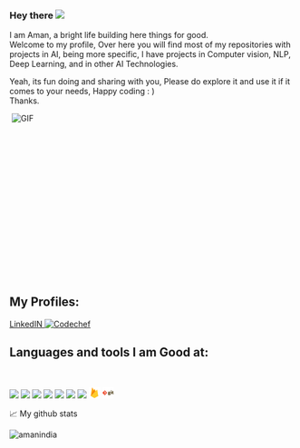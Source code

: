 ### Hey there <img src="https://media.giphy.com/media/hvRJCLFzcasrR4ia7z/giphy.gif" width="25px">

I am Aman, a bright life building here things for good.
</br>
Welcome to my profile, 
Over here you will find most of my repositories with projects in AI, being more specific,
I have projects in Computer vision, NLP, Deep Learning, and in other AI Technologies.

Yeah, its fun doing and sharing with you,
Please do explore it and use it if it comes to your needs,
Happy coding : ) </br>
Thanks.

 </ul>
  <img align="right" alt="GIF" src="https://github.com/abhisheknaiidu/abhisheknaiidu/blob/master/code.gif?raw=true" width="500" height="320" />
  
<h2>My Profiles:</h2>
<a href="https://www.linkedin.com/in/mramanindia/"> LinkedIN
</a>
                              
<a href="https://www.codechef.com/users/amanindia">
  <img  alt="Codechef" width="22px" src="https://i.pinimg.com/originals/c5/d9/fc/c5d9fc1e18bcf039f464c2ab6cfb3eb6.jpg" />
</a> </li> 
                              
                              
</br>
<h2>Languages and tools I am Good at: </h2>
</br>

<code><img height="20" src="https://github.com/get-icon/geticon/blob/master/icons/c-plusplus.svg"></code>
<code><img height="20" src="https://github.com/get-icon/geticon/blob/master/icons/python.svg"></code>
<code><img height="20" src="https://github.com/get-icon/geticon/blob/master/icons/jupyter.svg"></code>
<code><img height="20" src="https://github.com/get-icon/geticon/blob/master/icons/flutter.svg"></code>
<code><img height="20" src="https://github.com/get-icon/geticon/blob/master/icons/azure.svg"></code>
<code><img height="20" src="https://github.com/get-icon/geticon/blob/master/icons/c.svg"></code>
<code><img height="20" src="https://github.com/get-icon/geticon/blob/master/icons/java.svg"></code>
<code><img height="20" src="https://raw.githubusercontent.com/github/explore/80688e429a7d4ef2fca1e82350fe8e3517d3494d/topics/firebase/firebase.png"></code>
<code><img height="20" src="https://raw.githubusercontent.com/github/explore/80688e429a7d4ef2fca1e82350fe8e3517d3494d/topics/git/git.png"></code>



📈 My github stats

<p align="left"> <img src="https://github-readme-stats.vercel.app/api?username=mramanindia&show_icons=true&theme=gotham" alt="amanindia" />




